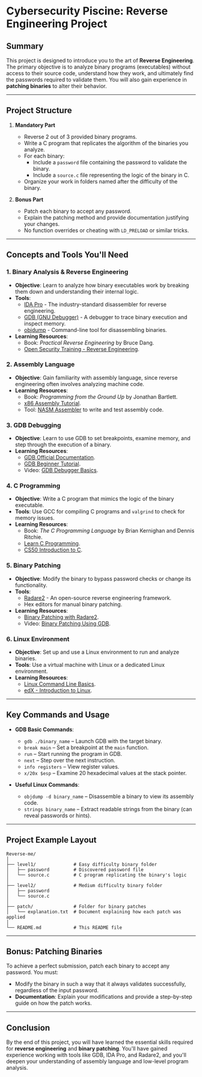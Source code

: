 # Cybersecurity Piscine: Reverse Engineering Project

## Summary

This project is designed to introduce you to the art of **Reverse Engineering**. The primary objective is to analyze binary programs (executables) without access to their source code, understand how they work, and ultimately find the passwords required to validate them. You will also gain experience in **patching binaries** to alter their behavior.

---

## Project Structure

1. **Mandatory Part**
   - Reverse 2 out of 3 provided binary programs.
   - Write a C program that replicates the algorithm of the binaries you analyze.
   - For each binary:
     - Include a `password` file containing the password to validate the binary.
     - Include a `source.c` file representing the logic of the binary in C.
   - Organize your work in folders named after the difficulty of the binary.

2. **Bonus Part**
   - Patch each binary to accept any password.
   - Explain the patching method and provide documentation justifying your changes.
   - No function overrides or cheating with `LD_PRELOAD` or similar tricks.


---

## Concepts and Tools You'll Need

### 1. **Binary Analysis & Reverse Engineering**
   - **Objective**: Learn to analyze how binary executables work by breaking them down and understanding their internal logic.
   - **Tools**:
     - [IDA Pro](https://www.hex-rays.com/ida-pro/) - The industry-standard disassembler for reverse engineering.
     - [GDB (GNU Debugger)](https://sourceware.org/gdb/) - A debugger to trace binary execution and inspect memory.
     - [objdump](https://linux.die.net/man/1/objdump) - Command-line tool for disassembling binaries.
   - **Learning Resources**:
     - Book: *Practical Reverse Engineering* by Bruce Dang.
     - [Open Security Training - Reverse Engineering](https://opensecuritytraining.info/IntroX86.html).

### 2. **Assembly Language**
   - **Objective**: Gain familiarity with assembly language, since reverse engineering often involves analyzing machine code.
   - **Learning Resources**:
     - Book: *Programming from the Ground Up* by Jonathan Bartlett.
     - [x86 Assembly Tutorial](https://cs.lmu.edu/~ray/notes/x86assembly/).
     - Tool: [NASM Assembler](https://nasm.us/) to write and test assembly code.

### 3. **GDB Debugging**
   - **Objective**: Learn to use GDB to set breakpoints, examine memory, and step through the execution of a binary.
   - **Learning Resources**:
     - [GDB Official Documentation](https://sourceware.org/gdb/current/onlinedocs/gdb/).
     - [GDB Beginner Tutorial](https://www.cs.cmu.edu/~gilpin/tutorial/).
     - Video: [GDB Debugger Basics](https://www.youtube.com/watch?v=PorfLSr3DDI).

### 4. **C Programming**
   - **Objective**: Write a C program that mimics the logic of the binary executable.
   - **Tools**: Use GCC for compiling C programs and `valgrind` to check for memory issues.
   - **Learning Resources**:
     - Book: *The C Programming Language* by Brian Kernighan and Dennis Ritchie.
     - [Learn C Programming](https://www.learn-c.org/).
     - [CS50 Introduction to C](https://cs50.harvard.edu/).

### 5. **Binary Patching**
   - **Objective**: Modify the binary to bypass password checks or change its functionality.
   - **Tools**:
     - [Radare2](https://radare.org/n/) - An open-source reverse engineering framework.
     - Hex editors for manual binary patching.
   - **Learning Resources**:
     - [Binary Patching with Radare2](https://0x00sec.org/t/radare2-tutorial-series-3-binary-patching/3276).
     - Video: [Binary Patching Using GDB](https://www.youtube.com/watch?v=ZVfXGZdfk-c).

### 6. **Linux Environment**
   - **Objective**: Set up and use a Linux environment to run and analyze binaries.
   - **Tools**: Use a virtual machine with Linux or a dedicated Linux environment.
   - **Learning Resources**:
     - [Linux Command Line Basics](https://linuxjourney.com/lesson/command-line-basics).
     - [edX - Introduction to Linux](https://www.edx.org/course/introduction-to-linux).

---

## Key Commands and Usage

- **GDB Basic Commands**:
  - `gdb ./binary_name` – Launch GDB with the target binary.
  - `break main` – Set a breakpoint at the `main` function.
  - `run` – Start running the program in GDB.
  - `next` – Step over the next instruction.
  - `info registers` – View register values.
  - `x/20x $esp` – Examine 20 hexadecimal values at the stack pointer.
  
- **Useful Linux Commands**:
  - `objdump -d binary_name` – Disassemble a binary to view its assembly code.
  - `strings binary_name` – Extract readable strings from the binary (can reveal passwords or hints).

---

## Project Example Layout

```
Reverse-me/
│
├── level1/              # Easy difficulty binary folder
│   ├── password         # Discovered password file
│   └── source.c         # C program replicating the binary's logic
│
├── level2/              # Medium difficulty binary folder
│   ├── password
│   └── source.c
│
├── patch/               # Folder for binary patches
│   └── explanation.txt  # Document explaining how each patch was applied
│
└── README.md            # This README file
```

---

## Bonus: Patching Binaries

To achieve a perfect submission, patch each binary to accept any password. You must:
- Modify the binary in such a way that it always validates successfully, regardless of the input password.
- **Documentation**: Explain your modifications and provide a step-by-step guide on how the patch works.

---

## Conclusion

By the end of this project, you will have learned the essential skills required for **reverse engineering** and **binary patching**. You'll have gained experience working with tools like GDB, IDA Pro, and Radare2, and you'll deepen your understanding of assembly language and low-level program analysis.
